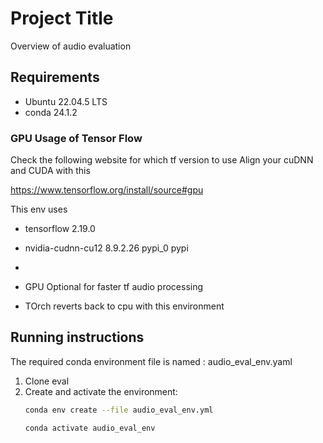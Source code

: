 # Project Title

Overview of audio evaluation

## Requirements
- Ubuntu       22.04.5 LTS
- conda        24.1.2

### GPU Usage of Tensor Flow
Check the following website for which tf version to use
Align  your cuDNN and CUDA with this

https://www.tensorflow.org/install/source#gpu

This env uses 
- tensorflow                2.19.0
- nvidia-cudnn-cu12         8.9.2.26                 pypi_0    pypi
- 

- GPU Optional for faster tf audio processing
- TOrch reverts back to cpu with this environment

## Running instructions
The required conda environment file is named : audio_eval_env.yaml

1. Clone eval
2. Create and activate the environment:
   ```bash
   conda env create --file audio_eval_env.yml

   conda activate audio_eval_env